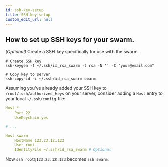 ```yaml
---
id: ssh-key-setup
title: SSH key setup
custom_edit_url: null
---
```


## How to set up SSH keys for your swarm.

*(Optional)* Create a SSH key specifically for use with the swarm.
```shell
# Create SSH key
ssh-keygen -f ~/.ssh/id_rsa_swarm -t rsa -N '' -C "your@email.com"

# Copy key to server
ssh-copy-id -i ~/.ssh/id_rsa_swarm swarm
```

Assuming you've already added your SSH key to `/root/.ssh/authorized_keys` on your server, consider adding a `Host` entry to your local `~/.ssh/config` file:
```yaml
Host *
	Port 22
    UseKeychain yes

# ...

Host swarm
    HostName 123.23.12.123
    User root
    IdentityFile ~/.ssh/id_rsa_swarm # Optional
```
Now `ssh root@123.23.12.123` becomes `ssh swarm`.  
